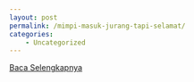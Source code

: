```yaml
---
layout: post
permalink: /mimpi-masuk-jurang-tapi-selamat/
categories:
    - Uncategorized
---
```


[Baca Selengkapnya](/07)